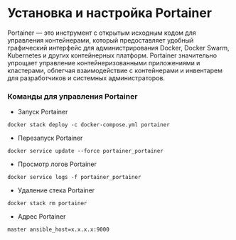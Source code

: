 # Установка и настройка Portainer #

Portainer — это инструмент с открытым исходным кодом для управления контейнерами, который предоставляет удобный графический интерфейс для администрирования Docker, Docker Swarm, Kubernetes и других контейнерных платформ. Portainer значительно упрощает управление контейнеризованными приложениями и кластерами, облегчая взаимодействие с контейнерами и инвентарем для разработчиков и системных администраторов.

### Команды для управления Portainer ###

* Запуск Portainer
```
docker stack deploy -c docker-compose.yml portainer
```
* Перезапуск Portainer
```
docker service update --force portainer_portainer

```
* Просмотр логов Portainer
```
docker service logs -f portainer_portainer
```
* Удаление стека Portainer
```
docker stack rm portainer
```
* Адрес Portainer
```
master ansible_host=x.x.x.x:9000
```